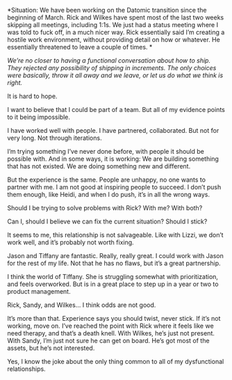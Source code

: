 *Situation: We have been working on the Datomic transition since the beginning of March. Rick and Wilkes have spent most of the last two weeks skipping all meetings, including 1:1s. We just had a status meeting where I was told to fuck off, in a much nicer way. Rick essentially said I’m creating a hostile work environment, without providing detail on how or whatever. He essentially threatened to leave a couple of times. *

*We’re no closer to having a functional conversation about how to ship. They rejected any possibility of shipping in increments. The only choices were basically, throw it all away and we leave, or let us do what we think is right.*

It is hard to hope.

I want to believe that I could be part of a team. But all of my evidence points to it being impossible.

I have worked well with people. I have partnered, collaborated. But not for very long. Not through iterations.

I’m trying something I’ve never done before, with people it should be possible with. And in some ways, it is working: We are building something that has not existed. We are doing something new and different.

But the experience is the same. People are unhappy, no one wants to partner with me. I am not good at inspiring people to succeed. I don’t push them enough, like Heidi, and when I do push, it’s in all the wrong ways.

Should I be trying to solve problems with Rick? With me? With both?

Can I, should I believe we can fix the current situation? Should I stick?

It seems to me, this relationship is not salvageable. Like with Lizzi, we don’t work well, and it’s probably not worth fixing.

Jason and Tiffany are fantastic. Really, really great. I could work with Jason for the rest of my life. Not that he has no flaws, but it’s a great partnership.

I think the world of Tiffany. She is struggling somewhat with prioritization, and feels overworked. But is in a great place to step up in a year or two to product management.

Rick, Sandy, and Wilkes... I think odds are not good.

It’s more than that. Experience says you should twist, never stick. If it’s not working, move on. I’ve reached the point with Rick where it feels like we need therapy, and that’s a death knell. With Wilkes, he’s just not present. With Sandy, I’m just not sure he can get on board. He’s got most of the assets, but he’s not interested.

Yes, I know the joke about the only thing common to all of my dysfunctional relationships.

